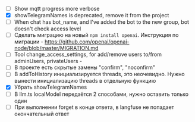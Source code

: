 - [ ] Show mqtt progress more verbose
- [x] showTelegramNames is deprecated, remove it from the project
- [ ] When chat has bot_name, and I've added the bot to the new group, bot doesn't check access level
- [ ] Сделать миграцию на новый `npm install openai`. Инструкция по миграции - https://github.com/openai/openai-node/blob/master/MIGRATION.md
- [ ] Tool change_access_settings, for add/remove users to/from adminUsers, privateUsers - 
- [ ] В проекте есть скрытые замены "confirm", "noconfirm"
- [ ] В addToHistory инициализируется threads, это неочевидно. Нужно вынести инициализацию threads в отдельную функцию
- [x] Убрать showTelegramNames
- [ ] В llm.ts localModel передаётся 2 способами, нужно оставить только один
- [ ] При выполнении forget в конце ответа, в langfuse не попадает окончательный ответ
